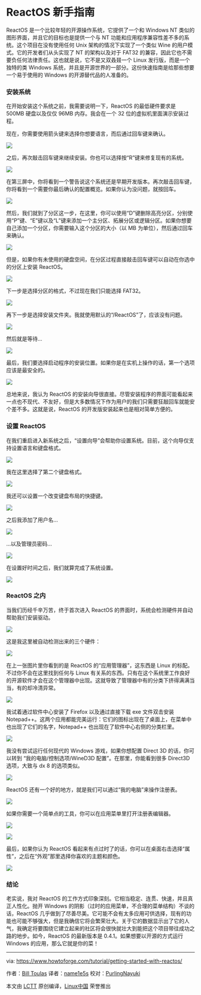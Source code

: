 ReactOS 新手指南
====================================

ReactOS 是一个比较年轻的开源操作系统，它提供了一个和 Windows NT 类似的图形界面，并且它的目标也是提供一个与 NT 功能和应用程序兼容性差不多的系统。这个项目在没有使用任何 Unix 架构的情况下实现了一个类似 Wine 的用户模式。它的开发者们从头实现了 NT 的架构以及对于 FAT32 的兼容，因此它也不需要负任何法律责任。这也就是说，它不是又双叒叕一个 Linux 发行版，而是一个独特的类 Windows 系统，并且是开源世界的一部分。这份快速指南是给那些想要一个易于使用的 Windows 的开源替代品的人准备的。

### 安装系统

在开始安装这个系统之前，我需要说明一下，ReactOS 的最低硬件要求是 500MB 硬盘以及仅仅 96MB 内存。我会在一个 32 位的虚拟机里面演示安装过程。

现在，你需要使用箭头键来选择你想要语言，而后通过回车键来确认。

![](https://www.howtoforge.com/images/getting-started-with-eeactos/pic_1.png)

之后，再次敲击回车键来继续安装。你也可以选择按“R”键来修复现有的系统。

![](https://www.howtoforge.com/images/getting-started-with-eeactos/pic_2.png)

在第三屏中，你将看到一个警告说这个系统还是早期开发版本。再次敲击回车键，你将看到一个需要你最后确认的配置概览。如果你认为没问题，就按回车。

![](https://www.howtoforge.com/images/getting-started-with-eeactos/pic_3.png)

然后，我们就到了分区这一步，在这里，你可以使用“D”键删除高亮分区，分别使用“P”键、“E”键以及“L”键来添加一个主分区、拓展分区或逻辑分区。如果你想要自己添加一个分区，你需要输入这个分区的大小（以 MB 为单位），然后通过回车来确认。

![](https://www.howtoforge.com/images/getting-started-with-eeactos/pic_4.png)

但是，如果你有未使用的硬盘空间，在分区过程直接敲击回车键可以自动在你选中的分区上安装 ReactOS。

![](https://www.howtoforge.com/images/getting-started-with-eeactos/pic_5.png)

下一步是选择分区的格式，不过现在我们只能选择 FAT32。

![](https://www.howtoforge.com/images/getting-started-with-eeactos/pic_6.png)

再下一步是选择安装文件夹。我就使用默认的“/ReactOS”了，应该没有问题。

![](https://www.howtoforge.com/images/getting-started-with-eeactos/pic_7.png)

然后就是等待...

![](https://www.howtoforge.com/images/getting-started-with-eeactos/pic_8.png)

最后，我们要选择启动程序的安装位置。如果你是在实机上操作的话，第一个选项应该是最安全的。

![](https://www.howtoforge.com/images/getting-started-with-eeactos/pic_9.png)

总地来说，我认为 ReactOS 的安装向导很直接。尽管安装程序的界面可能看起来一点也不现代、不友好，但是大多数情况下作为用户的我们只需要狂敲回车就能安个差不多。这就是说，ReactOS 的开发版安装起来也是相对简单方便的。

### 设置 ReactOS

在我们重启进入新系统之后，“设置向导”会帮助你设置系统。目前，这个向导仅支持设置语言和键盘格式。

![](https://www.howtoforge.com/images/getting-started-with-eeactos/pic_10.png)

我在这里选择了第二个键盘格式。

![](https://www.howtoforge.com/images/getting-started-with-eeactos/pic_11.png)

我还可以设置一个改变键盘布局的快捷键。

![](https://www.howtoforge.com/images/getting-started-with-eeactos/pic_12.png)

之后我添加了用户名…

![](https://www.howtoforge.com/images/getting-started-with-eeactos/pic_13.png)

…以及管理员密码…

![](https://www.howtoforge.com/images/getting-started-with-eeactos/pic_14.png)

在设置好时间之后，我们就算完成了系统设置。

![](https://www.howtoforge.com/images/getting-started-with-eeactos/pic_15.png)

### ReactOS 之内

当我们历经千辛万苦，终于首次进入 ReactOS 的界面时，系统会检测硬件并自动帮助我们安装驱动。

![](https://www.howtoforge.com/images/getting-started-with-eeactos/pic_16.png)

这是我这里被自动检测出来的三个硬件：

![](https://www.howtoforge.com/images/getting-started-with-eeactos/pic_17.png)

在上一张图片里你看到的是 ReactOS 的“应用管理器”，这东西是 Linux 的标配。不过你不会在这里找到任何与 Linux 有关系的东西。只有在这个系统里工作良好的开源软件才会在这个管理器中出现。这就导致了管理器中有的分类下挤得满满当当，有的却冷清异常。

![](https://www.howtoforge.com/images/getting-started-with-eeactos/pic_18.png)

我试着通过软件中心安装了 Firefox 以及通过直接下载 exe 文件双击安装 Notepad++。这两个应用都能完美运行：它们的图标出现在了桌面上，在菜单中也出现了它们的名字，Notepad++ 也出现在了软件中心右侧的分类栏里。

![](https://www.howtoforge.com/images/getting-started-with-eeactos/pic_19.png)

我没有尝试运行任何现代的 Windows 游戏，如果你想配置 Direct 3D 的话，你可以转到 “我的电脑/控制选项/WineD3D 配置”。在那里，你能看到很多 Direct3D 选项，大致与 dx 8 的选项类似。

![](https://www.howtoforge.com/images/getting-started-with-eeactos/pic_20.png)

ReactOS 还有一个好的地方，就是我们可以通过“我的电脑”来操作注册表。

![](https://www.howtoforge.com/images/getting-started-with-eeactos/pic_21.png)

如果你需要一个简单点的工具，你可以在应用菜单里打开注册表编辑器。

![](https://www.howtoforge.com/images/getting-started-with-eeactos/pic_22.png)

![](https://www.howtoforge.com/images/getting-started-with-eeactos/pic_23.png)

最后，如果你认为 ReactOS 看起来有点过时了的话，你可以在桌面右击选择“属性”，之后在“外观”那里选择你喜欢的主题和颜色。

![](https://www.howtoforge.com/images/getting-started-with-eeactos/pic_24.png)

### 结论

老实说，我对 ReactOS 的工作方式印象深刻。它相当稳定、连贯、快速，并且真正人性化。抛开 Windows 的阴影（过时的应用菜单，不合理的菜单结构）不谈的话，ReactOS 几乎做到了尽善尽美。它可能不会有太多应用可供选择，现有的功能也可能不够强大，但是我确信它将会繁荣壮大。关于它的数据显示出了它的人气，我确定将要围绕它建立起来的社区将会很快就壮大到能把这个项目带往成功之路的地步。如今，ReactOS 的最新版本是 0.4.1。如果想要以开源的方式运行 Windows 的应用，那么它就是你的菜！


--------------------------------------------------------------------------------

via: https://www.howtoforge.com/tutorial/getting-started-with-reactos/

作者：[Bill Toulas][a]
译者：[name1e5s](https://github.com/name1e5s)
校对：[PurlingNayuki](https://github.com/PurlingNayuki)

本文由 [LCTT](https://github.com/LCTT/TranslateProject) 原创编译，[Linux中国](https://linux.cn/) 荣誉推出

[a]: https://www.howtoforge.com/tutorial/getting-started-with-reactos/

